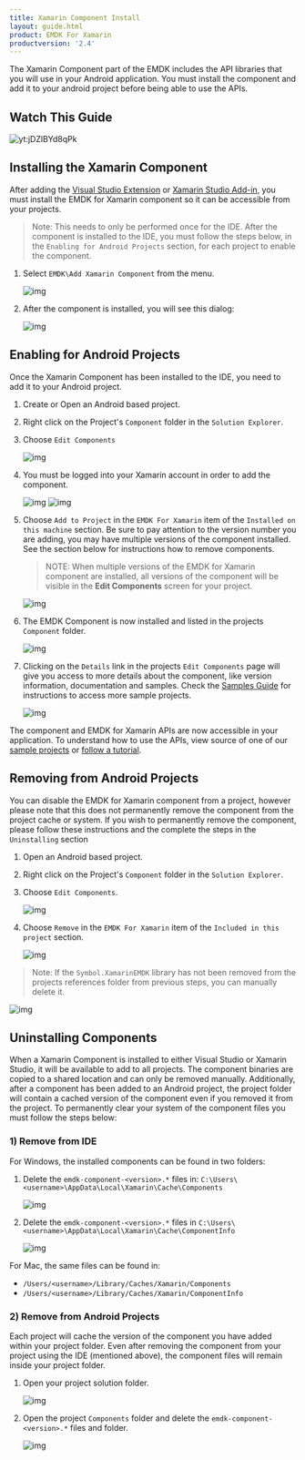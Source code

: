 ```yaml
---
title: Xamarin Component Install
layout: guide.html
product: EMDK For Xamarin
productversion: '2.4'
---
```

The Xamarin Component part of the EMDK includes the API libraries that you will use in your Android application. You must install the component and add it to your android project before being able to use the APIs.

## Watch This Guide
![yt:jDZlBYd8qPk](../../../images/video.png)



## Installing the Xamarin Component
After adding the [Visual Studio Extension](/emdk-for-xamarin/2-4/gui/vs/setup) or [Xamarin Studio Add-in](/emdk-for-xamarin/2-4/guide/xs/setup), you must install the EMDK for Xamarin component so it can be accessible from your projects.

> Note: This needs to only be performed once for the IDE. After the component is installed to the IDE, you must follow the steps below, in the `Enabling for Android Projects` section, for each project to enable the component.

1. Select `EMDK\Add Xamarin Component` from the menu.

	![img](../../../images/component/menu-install.jpg)

2. After the component is installed, you will see this dialog:

	![img](../../../images/component/installed-dialog.jpg)

## Enabling for Android Projects
Once the Xamarin Component has been installed to the IDE, you need to add it to your Android project.

1. Create or Open an Android based project.
2. Right click on the Project's `Component` folder in the `Solution Explorer`.
3. Choose `Edit Components`

	![img](../../../images/vs/edit-components.png)
4. You must be logged into your Xamarin account in order to add the component.

	![img](../../../images/component/login.png)
	![img](../../../images/component/login-complete.png)

5. Choose `Add to Project` in the `EMDK For Xamarin` item of the `Installed on this machine` section. Be sure to pay attention to the version number you are adding, you may have multiple versions of the component installed. See the section below for instructions how to remove components.

    >NOTE: When multiple versions of the EMDK for Xamarin component are installed, all versions of the component will be visible in the **Edit Components** screen for your project.
    
	![img](../../../images/component/add.jpg)




6. The EMDK Component is now installed and listed in the projects `Component` folder.

	![img](../../../images/component/installed.png)

7. Clicking on the `Details` link in the projects `Edit Components` page will give you access to more details about the component, like version information, documentation and samples. Check the [Samples Guide](/emdk-for-xamarin/2-4/guide/sample/about) for instructions to access more sample projects.

	![img](../../../images/component/details.jpg)

The component and EMDK for Xamarin APIs are now accessible in your application. To understand how to use the APIs, view source of one of our [sample projects](/emdk-for-xamarin/2-4/guide/sample/about) or [follow a tutorial](/emdk-for-xamarin/2-4/tutorial/index).

## Removing from Android Projects
You can disable the EMDK for Xamarin component from a project, however please note that this does not permanently remove the component from the project cache or system. If you wish to permanently remove the component, please follow these instructions and the complete the steps in the `Uninstalling` section

1. Open an Android based project.
2. Right click on the Project's `Component` folder in the `Solution Explorer`.
3. Choose `Edit Components`.

	![img](../../../images/vs/edit-components.png)
5. Choose `Remove` in the `EMDK For Xamarin` item of the `Included in this project` section.

	![img](../../../images/component/remove.jpg)

> Note: If the `Symbol.XamarinEMDK` library has not been removed from the projects references folder from previous steps, you can manually delete it.  

![img](../../../images/component/references.jpg)


## Uninstalling Components
When a Xamarin Component is installed to either Visual Studio or Xamarin Studio, it will be available to add to all projects. The component binaries are copied to a shared location and can only be removed manually. Additionally, after a component has been added to an Android project, the project folder will contain a cached version of the component even if you removed it from the project. To permanently clear your system of the component files you must follow the steps below:

### 1) Remove from IDE
For Windows, the installed components can be found in two folders:

1. Delete the `emdk-component-<version>.*` files in: `C:\Users\<username>\AppData\Local\Xamarin\Cache\Components`

	![img](../../../images/component/cache.jpg)

2. Delete the `emdk-component-<version>.*` files in `C:\Users\<username>\AppData\Local\Xamarin\Cache\ComponentInfo`

	![img](../../../images/component/cache-info.jpg)

For Mac, the same files can be found in:

* `/Users/<username>/Library/Caches/Xamarin/Components`
* `/Users/<username>/Library/Caches/Xamarin/ComponentInfo`

### 2) Remove from Android Projects
Each project will cache the version of the component you have added within your project folder. Even after removing the component from your project using the IDE (mentioned above), the component files will remain inside your project folder.

1. Open your project solution folder.

	![img](../../../images/component/project-folder.jpg)
2. Open the project `Components` folder and delete the `emdk-component-<version>.*` files and folder.

	![img](../../../images/component/project-folder-component.jpg)













